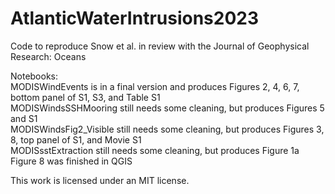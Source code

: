 # AtlanticWaterIntrusions2023
Code to reproduce Snow et al. in review with the Journal of Geophysical Research: Oceans

Notebooks: \
MODISWindEvents is in a final version and produces Figures 2, 4, 6, 7, bottom panel of S1, S3, and Table S1 \
MODISWindsSSHMooring still needs some cleaning, but produces Figures 5 and S1 \
MODISWindsFig2_Visible still needs some cleaning, but produces Figures 3, 8, top panel of S1, and Movie S1 \
MODISsstExtraction still needs some cleaning, but produces Figure 1a \
Figure 8 was finished in QGIS

This work is licensed under an MIT license.
